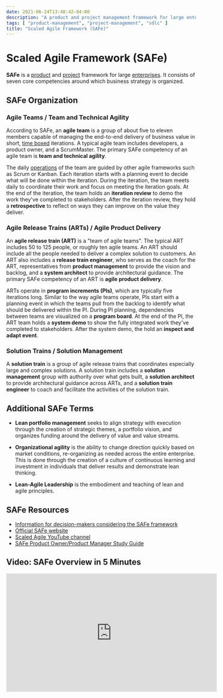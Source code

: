 ```yaml
---
date: 2021-06-24T13:48:42-04:00
description: "A product and project management framework for large enterprises"
tags: [ "product-management", "project-management", "sdlc" ]
title: "Scaled Agile Framework (SAFe)"
---
```


# Scaled Agile Framework (SAFe)

**SAFe** is a [product](product-management.md) and [project](project-management.md) framework for large [enterprises](enterprise-initiatives.md). It consists of seven core competencies around which business strategy is organized.

## SAFe Organization

### Agile Teams / Team and Technical Agility

According to SAFe, an **agile team** is a group of about five to eleven members capable of managing the end-to-end delivery of business value in short, [time boxed](timeboxing.md) iterations. A typical agile team includes developers, a product owner, and a ScrumMaster. The primary SAFe competency of an agile team is **team and technical agility**.

The daily [operations](business-operations.md) of the team are guided by other agile frameworks such as Scrum or Kanban. Each iteration starts with a planning event to decide what will be done within the iteration. During the iteration, the team meets daily to coordinate their work and focus on meeting the iteration goals. At the end of the iteration, the team holds an **iteration review** to demo the work they've completed to stakeholders. After the iteration review, they hold a **retrospective** to reflect on ways they can improve on the value they deliver.

### Agile Release Trains (ARTs) / Agile Product Delivery

An **agile release train (ART)** is a "team of agile teams". The typical ART includes 50 to 125 people, or roughly ten agile teams. An ART should include all the people needed to deliver a complex solution to customers. An ART also includes a **release train engineer**, who serves as the coach for the ART, representatives from **product management** to provide the vision and backlog, and a **system architect** to provide architectural guidance. The primary SAFe competency of an ART is **agile product delivery**.

ARTs operate in **program increments (PIs)**, which are typically five iterations long. Similar to the way agile teams operate, PIs start with a planning event in which the teams pull from the backlog to identify what should be delivered within the PI. During PI planning, dependencies between teams are visualized on a **program board**. At the end of the PI, the ART team holds a **system demo** to show the fully integrated work they've completed to stakeholders. After the system demo, the hold an **inspect and adapt event**.

### Solution Trains / Solution Management

A **solution train** is a group of agile release trains that coordinates especially large and complex solutions. A solution train includes a **solution management** group with authority over what gets built, a **solution architect** to provide architectural guidance across ARTs, and a **solution train engineer** to coach and facilitate the activities of the solution train.

## Additional SAFe Terms

* **Lean portfolio management** seeks to align strategy with execution through the creation of strategic themes, a portfolio vision, and organizes funding around the delivery of value and value streams.

* **Organizational agility** is the ability to change direction quickly based on market conditions, re-organizing as needed across the entire enterprise. This is done through the creation of a culture of continuous learning and investment in individuals that deliver results and demonstrate lean thinking.

* **Lean-Agile Leadership** is the embodiment and teaching of lean and agile principles.

## SAFe Resources

* [Information for decision-makers considering the SAFe framework](https://docs.google.com/document/d/1EdkoKpURZREBOmArg4aopWTzOhvEPfCgTD-aLNMSTgg/edit#heading=h.51xpgdtmmgfr)
* [Official SAFe website](https://www.scaledagileframework.com/)
* [Scaled Agile YouTube channel](https://www.youtube.com/user/scaledagile)
* [SAFe Product Owner/Product Manager Study Guide](https://support.scaledagile.com/s/article/Exam-Details-POPM?language=en_US)

## Video: SAFe Overview in 5 Minutes

<iframe width="560" height="315" src="https://www.youtube.com/embed/aW2m-BtCJyE" title="YouTube video player" frameborder="0" allow="accelerometer; autoplay; clipboard-write; encrypted-media; gyroscope; picture-in-picture" allowfullscreen></iframe>
